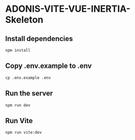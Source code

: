 # ADONIS-VITE-VUE-INERTIA-Skeleton

## Install dependencies
```
npm install   
```

## Copy .env.example to .env
```
cp .env.example .env
```

## Run the server
```
npm run dev
```

## Run Vite
```
npm run vite:dev
```
